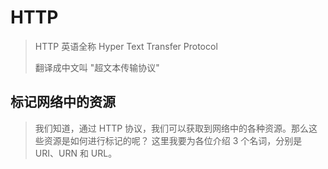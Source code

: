 # HTTP

> HTTP 英语全称 Hyper Text Transfer Protocol
>
> 翻译成中文叫 "超文本传输协议"

## 标记网络中的资源

> 我们知道，通过 HTTP 协议，我们可以获取到网络中的各种资源。那么这些资源是如何进⾏标记的呢？
> 这⾥我要为各位介绍 3 个名词，分别是 URI、URN 和 URL。

